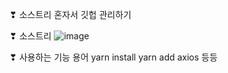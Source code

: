 ❣ 소스트리 혼자서 깃헙 관리하기

❣ 소스트리
![image](https://github.com/user-attachments/assets/3595b9b1-6f69-4fce-b113-7267ba1680a8)

❣ 사용하는 기능 용어
yarn install
yarn add axios 등등 
